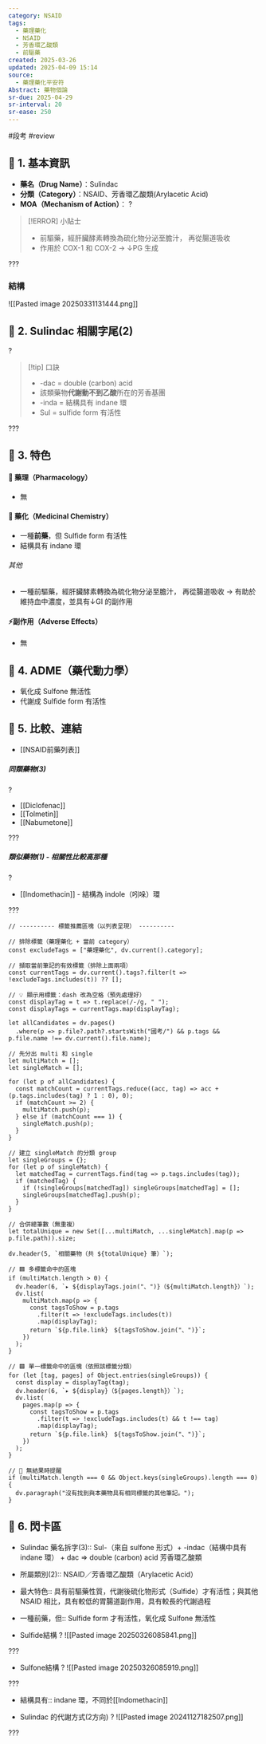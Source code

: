 ```yaml
---
category: NSAID
tags:
  - 藥理藥化
  - NSAID
  - 芳香環乙酸類
  - 前驅藥
created: 2025-03-26
updated: 2025-04-09 15:14
source:
  - 藥理藥化平安符
Abstract: 藥物個論
sr-due: 2025-04-29
sr-interval: 20
sr-ease: 250
---
```

#段考 #review 
## 🔹 1. 基本資訊
- **藥名（Drug Name）**：Sulindac
- **分類（Category）**：NSAID、芳香環乙酸類(Arylacetic Acid)
- **MOA（Mechanism of Action）**：
?
> [!ERROR] 小貼士
> 
> - 前驅藥，經肝臟酵素轉換為硫化物分泌至膽汁， 再從腸道吸收
> - 作用於 COX-1 和 COX-2 → ↓PG 生成 <!--SR:!2025-04-14,13,270-->

???

### 結構
![[Pasted image 20250331131444.png]]


## 🔹 2. Sulindac 相關字尾(2)
?
> [!tip] 口訣
> - -dac = double (carbon) acid
> - 該類藥物**代謝動不到乙酸**所在的芳香基團
> - -inda = 結構具有 indane 環
> - Sul = sulfide form 有活性<!--SR:!2025-04-11,2,254-->

???



## 🔹 3. 特色
#### 🧪 藥理（Pharmacology）

- 無


#### 🧬 藥化（Medicinal Chemistry）


- 一種**前藥**，但 Sulfide form 有活性
- 結構具有 indane 環
###### 其他
- 一種前驅藥，經肝臟酵素轉換為硫化物分泌至膽汁， 再從腸道吸收 → 有助於維持血中濃度，並具有↓GI 的副作⽤ 
#### ⚡副作用（Adverse Effects）

- 無


## 🔹 4. ADME（藥代動力學）
 - 氧化成 Sulfone 無活性
 - 代謝成 Sulfide form 有活性
## 🔹 5. 比較、連結

- [[NSAID前藥列表]]

##### 同類藥物(3) 
?
- [[Diclofenac]]
- [[Tolmetin]]
- [[Nabumetone]] <!--SR:!2025-04-29,20,250-->

???

##### 類似藥物(1) - 相關性比較高那種
?
- [[Indomethacin]] - 結構為 indole（吲哚）環 <!--SR:!2025-04-15,14,290-->

???


```dataviewjs
// ---------- 標籤推薦區塊（以列表呈現） ----------

// 排除標籤（藥理藥化 + 當前 category）
const excludeTags = ["藥理藥化", dv.current().category];

// 擷取當前筆記的有效標籤（排除上面兩項）
const currentTags = dv.current().tags?.filter(t => !excludeTags.includes(t)) ?? [];

// 💡 顯示用標籤：dash 改為空格（預先處理好）
const displayTag = t => t.replace(/-/g, " ");
const displayTags = currentTags.map(displayTag);

let allCandidates = dv.pages()
  .where(p => p.file?.path?.startsWith("國考/") && p.tags && p.file.name !== dv.current().file.name);

// 先分出 multi 和 single
let multiMatch = [];
let singleMatch = [];

for (let p of allCandidates) {
  const matchCount = currentTags.reduce((acc, tag) => acc + (p.tags.includes(tag) ? 1 : 0), 0);
  if (matchCount >= 2) {
    multiMatch.push(p);
  } else if (matchCount === 1) {
    singleMatch.push(p);
  }
}

// 建立 singleMatch 的分類 group
let singleGroups = {};
for (let p of singleMatch) {
  let matchedTag = currentTags.find(tag => p.tags.includes(tag));
  if (matchedTag) {
    if (!singleGroups[matchedTag]) singleGroups[matchedTag] = [];
    singleGroups[matchedTag].push(p);
  }
}

// 合併總筆數（無重複）
let totalUnique = new Set([...multiMatch, ...singleMatch].map(p => p.file.path)).size;

dv.header(5, `相關藥物（共 ${totalUnique} 筆）`);

// 🟦 多標籤命中的區塊
if (multiMatch.length > 0) {
  dv.header(6, `▸ ${displayTags.join("、")}（${multiMatch.length}）`);
  dv.list(
    multiMatch.map(p => {
      const tagsToShow = p.tags
        .filter(t => !excludeTags.includes(t))
        .map(displayTag);
      return `${p.file.link}　${tagsToShow.join("、")}`;
    })
  );
}

// 🟩 單一標籤命中的區塊（依照該標籤分類）
for (let [tag, pages] of Object.entries(singleGroups)) {
  const display = displayTag(tag);
  dv.header(6, `▸ ${display}（${pages.length}）`);
  dv.list(
    pages.map(p => {
      const tagsToShow = p.tags
        .filter(t => !excludeTags.includes(t) && t !== tag)
        .map(displayTag);
      return `${p.file.link}　${tagsToShow.join("、")}`;
    })
  );
}

// 🔕 無結果時提醒
if (multiMatch.length === 0 && Object.keys(singleGroups).length === 0) {
  dv.paragraph("沒有找到與本藥物具有相同標籤的其他筆記。");
}

```



## 🔹 6. 閃卡區
- Sulindac 藥名拆字(3):: Sul-（來自 sulfone 形式）+ -indac（結構中具有 indane 環） + dac => double (carbon) acid 芳香環乙酸類 <!--SR:!2025-04-12,3,253-->
- 所屬類別(2):: NSAID／芳香環乙酸類（Arylacetic Acid） <!--SR:!2025-04-12,3,253-->
- 最大特色:: 具有前驅藥性質，代謝後硫化物形式（Sulfide）才有活性；與其他 NSAID 相比，具有較低的胃腸道副作用，具有較長的代謝過程 <!--SR:!2025-04-12,3,253-->


- 一種前藥，但:: Sulfide form 才有活性，氧化成 Sulfone 無活性 <!--SR:!2025-04-15,14,290-->

- Sulfide結構
?
![[Pasted image 20250326085841.png]] <!--SR:!2025-04-15,14,290-->

???

- Sulfone結構
?
![[Pasted image 20250326085919.png]] <!--SR:!2025-04-15,14,290-->

???


- 結構具有:: indane 環，不同於[[Indomethacin]] <!--SR:!2025-04-14,13,270-->

- Sulindac 的代謝方式(2方向)
?
![[Pasted image 20241127182507.png]] <!--SR:!2025-04-15,14,290-->

???